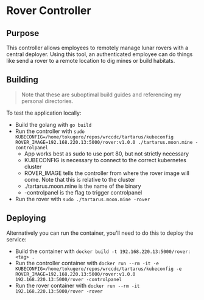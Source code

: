 # Rover Controller

## Purpose
This controller allows employees to remotely manage lunar rovers with a central deployer. Using this tool, an authenticated employee can do things like send a rover to a remote location to dig mines or build habitats.

## Building
> Note that these are suboptimal build guides and referencing my personal directories.

To test the application locally:
* Build the golang with `go build`
* Run the controller with `sudo KUBECONFIG=/home/tokugero/repos/wrccdc/tartarus/kubeconfig ROVER_IMAGE=192.168.220.13:5000/rover:v1.0.0 ./tartarus.moon.mine -controlpanel`
    * App works best as sudo to use port 80, but not strictly necessary
    * KUBECONFIG is necessary to connect to the correct kubernetes cluster
    * ROVER_IMAGE tells the controller from where the rover image will come. Note that this is relative to the cluster
    * ./tartarus.moon.mine is the name of the binary
    * -controlpanel is the flag to trigger controlpanel
* Run the rover with `sudo ./tartarus.moon.mine -rover`

## Deploying
Alternatively you can run the container, you'll need to do this to deploy the service:
* Build the container with `docker build -t 192.168.220.13:5000/rover:<tag> .`
* Run the controller container with `docker run --rm -it -e KUBECONFIG=/home/tokugero/repos/wrccdc/tartarus/kubeconfig -e ROVER_IMAGE=192.168.220.13:5000/rover:v1.0.0 192.168.220.13:5000/rover -controlpanel`
* Run the rover container with `docker run --rm -it 192.168.220.13:5000/rover -rover`

